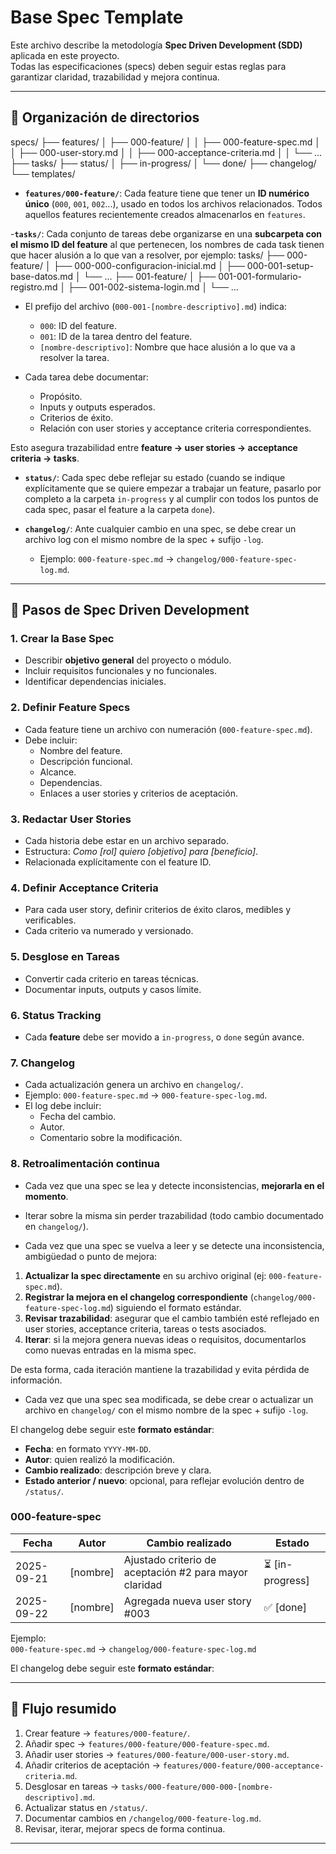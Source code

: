 # Base Spec Template

Este archivo describe la metodología **Spec Driven Development (SDD)** aplicada en este proyecto.  
Todas las especificaciones (specs) deben seguir estas reglas para garantizar claridad, trazabilidad y mejora continua.

---

## 📂 Organización de directorios

specs/
├── features/
│ ├── 000-feature/
│ │ ├── 000-feature-spec.md
│ │ ├── 000-user-story.md
│ │ ├── 000-acceptance-criteria.md
│ │ └── ...
├── tasks/
├── status/
│ ├── in-progress/
│ └── done/
├── changelog/
└── templates/

-   **`features/000-feature/`**: Cada feature tiene que tener un **ID numérico único** (`000`, `001`, `002`...), usado en todos los archivos relacionados. Todos aquellos features recientemente creados almacenarlos en `features`.

-**`tasks/`**: Cada conjunto de tareas debe organizarse en una **subcarpeta con el mismo ID del feature** al que pertenecen, los nombres de cada task tienen que hacer alusión a lo que van a resolver, por ejemplo:
tasks/
├── 000-feature/
│ ├── 000-000-configuracion-inicial.md
│ ├── 000-001-setup-base-datos.md
│ └── ...
├── 001-feature/
│ ├── 001-001-formulario-registro.md
│ ├── 001-002-sistema-login.md
│ └── ...

-   El prefijo del archivo (`000-001-[nombre-descriptivo].md`) indica:

    -   `000`: ID del feature.
    -   `001`: ID de la tarea dentro del feature.
    -   `[nombre-descriptivo]`: Nombre que hace alusión a lo que va a resolver la tarea.

-   Cada tarea debe documentar:
    -   Propósito.
    -   Inputs y outputs esperados.
    -   Criterios de éxito.
    -   Relación con user stories y acceptance criteria correspondientes.

Esto asegura trazabilidad entre **feature → user stories → acceptance criteria → tasks**.

-   **`status/`**: Cada spec debe reflejar su estado (cuando se indique explícitamente que se quiere empezar a trabajar un feature, pasarlo por completo a la carpeta `in-progress` y al cumplir con todos los puntos de cada spec, pasar el feature a la carpeta `done`).

-   **`changelog/`**: Ante cualquier cambio en una spec, se debe crear un archivo log con el mismo nombre de la spec + sufijo `-log`.
    -   Ejemplo: `000-feature-spec.md` → `changelog/000-feature-spec-log.md`.

---

## 📑 Pasos de Spec Driven Development

### 1. Crear la **Base Spec**

-   Describir **objetivo general** del proyecto o módulo.
-   Incluir requisitos funcionales y no funcionales.
-   Identificar dependencias iniciales.

### 2. Definir **Feature Specs**

-   Cada feature tiene un archivo con numeración (`000-feature-spec.md`).
-   Debe incluir:
    -   Nombre del feature.
    -   Descripción funcional.
    -   Alcance.
    -   Dependencias.
    -   Enlaces a user stories y criterios de aceptación.

### 3. Redactar **User Stories**

-   Cada historia debe estar en un archivo separado.
-   Estructura: _Como [rol] quiero [objetivo] para [beneficio]_.
-   Relacionada explícitamente con el feature ID.

### 4. Definir **Acceptance Criteria**

-   Para cada user story, definir criterios de éxito claros, medibles y verificables.
-   Cada criterio va numerado y versionado.

### 5. Desglose en **Tareas**

-   Convertir cada criterio en tareas técnicas.
-   Documentar inputs, outputs y casos límite.

### 6. **Status Tracking**

-   Cada **feature** debe ser movido a `in-progress`, o `done` según avance.

### 7. **Changelog**

-   Cada actualización genera un archivo en `changelog/`.
-   Ejemplo: `000-feature-spec.md` → `000-feature-spec-log.md`.
-   El log debe incluir:
    -   Fecha del cambio.
    -   Autor.
    -   Comentario sobre la modificación.

### 8. **Retroalimentación continua**

-   Cada vez que una spec se lea y detecte inconsistencias, **mejorarla en el momento**.
-   Iterar sobre la misma sin perder trazabilidad (todo cambio documentado en `changelog/`).

-   Cada vez que una spec se vuelva a leer y se detecte una inconsistencia, ambigüedad o punto de mejora:

1. **Actualizar la spec directamente** en su archivo original (ej: `000-feature-spec.md`).
2. **Registrar la mejora en el changelog correspondiente** (`changelog/000-feature-spec-log.md`) siguiendo el formato estándar.
3. **Revisar trazabilidad**: asegurar que el cambio también esté reflejado en user stories, acceptance criteria, tareas o tests asociados.
4. **Iterar**: si la mejora genera nuevas ideas o requisitos, documentarlos como nuevas entradas en la misma spec.

De esta forma, cada iteración mantiene la trazabilidad y evita pérdida de información.

-   Cada vez que una spec sea modificada, se debe crear o actualizar un archivo en `changelog/` con el mismo nombre de la spec + sufijo `-log`.

El changelog debe seguir este **formato estándar**:

-   **Fecha**: en formato `YYYY-MM-DD`.
-   **Autor**: quien realizó la modificación.
-   **Cambio realizado**: descripción breve y clara.
-   **Estado anterior / nuevo**: opcional, para reflejar evolución dentro de `/status/`.

### 000-feature-spec

| Fecha      | Autor    | Cambio realizado                                       | Estado           |
| ---------- | -------- | ------------------------------------------------------ | ---------------- |
| 2025-09-21 | [nombre] | Ajustado criterio de aceptación #2 para mayor claridad | ⏳ [in-progress] |
| 2025-09-22 | [nombre] | Agregada nueva user story #003                         | ✅ [done]        |

Ejemplo:  
`000-feature-spec.md` → `changelog/000-feature-spec-log.md`

El changelog debe seguir este **formato estándar**:

---

## 🔄 Flujo resumido

1. Crear feature → `features/000-feature/`.
1. Añadir spec → `features/000-feature/000-feature-spec.md`.
1. Añadir user stories → `features/000-feature/000-user-story.md`.
1. Añadir criterios de aceptación → `features/000-feature/000-acceptance-criteria.md`.
1. Desglosar en tareas → `tasks/000-feature/000-000-[nombre-descriptivo].md`.
1. Actualizar status en `/status/`.
1. Documentar cambios en `/changelog/000-feature-log.md`.
1. Revisar, iterar, mejorar specs de forma continua.

---
